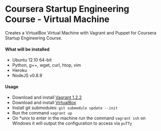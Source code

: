 Coursera Startup Engineering Course - Virtual Machine
=====================================================

Creates a VirtualBox Virtual Machine with Vagrant and Puppet for Coursera Startup Engineering Course.

#### What will be installed


* Ubuntu 12.10 64-bit
* Python, g++, wget, curl, htop, vim
* Heroku
* NodeJS v0.8.9

#### Usage


* Download and install [Vagrant 1.2.2](http://downloads.vagrantup.com/tags/v1.2.2)
* Download and install [VirtualBox](https://www.virtualbox.org/wiki/Downloads)
* Install git submodules: `git submodule update --init`
* Run the command `vagrant up`
* On \*unix to enter in the machine run the command `vagrant ssh` on Windows it will output the configuration to access via `puTTy`
